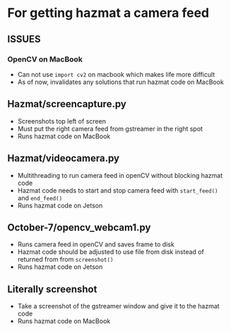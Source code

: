 # For getting hazmat a camera feed

## ISSUES

### OpenCV on MacBook

- Can not use `import cv2` on macbook which makes life more difficult
- As of now, invalidates any solutions that run hazmat code on MacBook

## Hazmat/screencapture.py

- Screenshots top left of screen
- Must put the right camera feed from gstreamer in the right spot
- Runs hazmat code on MacBook

## Hazmat/videocamera.py

- Multithreading to run camera feed in openCV without blocking hazmat code
- Hazmat code needs to start and stop camera feed with `start_feed()` and `end_feed()`
- Runs hazmat code on Jetson

## October-7/opencv_webcam1.py

- Runs camera feed in openCV and saves frame to disk
- Hazmat code should be adjusted to use file from disk instead of returned from from `screenshot()`
- Runs hazmat code on Jetson

## Literally screenshot

- Take a screenshot of the gstreamer window and give it to the hazmat code
- Runs hazmat code on MacBook
